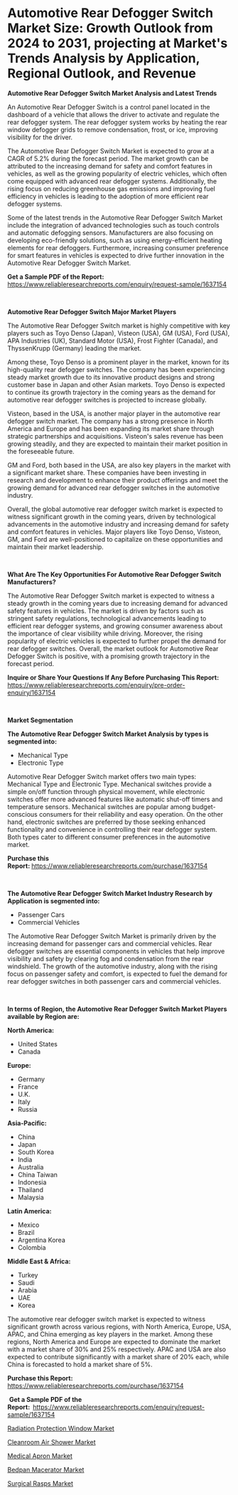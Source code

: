 <p><h1>Automotive Rear Defogger Switch Market Size: Growth Outlook from 2024 to 2031, projecting at Market's Trends Analysis by Application, Regional Outlook, and Revenue</h1></p><p><strong>Automotive Rear Defogger Switch Market Analysis and Latest Trends</strong></p>
<p><p>An Automotive Rear Defogger Switch is a control panel located in the dashboard of a vehicle that allows the driver to activate and regulate the rear defogger system. The rear defogger system works by heating the rear window defogger grids to remove condensation, frost, or ice, improving visibility for the driver.</p><p>The Automotive Rear Defogger Switch Market is expected to grow at a CAGR of 5.2% during the forecast period. The market growth can be attributed to the increasing demand for safety and comfort features in vehicles, as well as the growing popularity of electric vehicles, which often come equipped with advanced rear defogger systems. Additionally, the rising focus on reducing greenhouse gas emissions and improving fuel efficiency in vehicles is leading to the adoption of more efficient rear defogger systems.</p><p>Some of the latest trends in the Automotive Rear Defogger Switch Market include the integration of advanced technologies such as touch controls and automatic defogging sensors. Manufacturers are also focusing on developing eco-friendly solutions, such as using energy-efficient heating elements for rear defoggers. Furthermore, increasing consumer preference for smart features in vehicles is expected to drive further innovation in the Automotive Rear Defogger Switch Market.</p></p>
<p><strong>Get a Sample PDF of the Report:&nbsp;</strong> <a href="https://www.reliableresearchreports.com/enquiry/request-sample/1637154">https://www.reliableresearchreports.com/enquiry/request-sample/1637154</a></p>
<p>&nbsp;</p>
<p><strong>Automotive Rear Defogger Switch Major Market Players</strong></p>
<p><p>The Automotive Rear Defogger Switch market is highly competitive with key players such as Toyo Denso (Japan), Visteon (USA), GM (USA), Ford (USA), APA Industries (UK), Standard Motor (USA), Frost Fighter (Canada), and ThyssenKrupp (Germany) leading the market.</p><p>Among these, Toyo Denso is a prominent player in the market, known for its high-quality rear defogger switches. The company has been experiencing steady market growth due to its innovative product designs and strong customer base in Japan and other Asian markets. Toyo Denso is expected to continue its growth trajectory in the coming years as the demand for automotive rear defogger switches is projected to increase globally.</p><p>Visteon, based in the USA, is another major player in the automotive rear defogger switch market. The company has a strong presence in North America and Europe and has been expanding its market share through strategic partnerships and acquisitions. Visteon's sales revenue has been growing steadily, and they are expected to maintain their market position in the foreseeable future.</p><p>GM and Ford, both based in the USA, are also key players in the market with a significant market share. These companies have been investing in research and development to enhance their product offerings and meet the growing demand for advanced rear defogger switches in the automotive industry.</p><p>Overall, the global automotive rear defogger switch market is expected to witness significant growth in the coming years, driven by technological advancements in the automotive industry and increasing demand for safety and comfort features in vehicles. Major players like Toyo Denso, Visteon, GM, and Ford are well-positioned to capitalize on these opportunities and maintain their market leadership.</p></p>
<p>&nbsp;</p>
<p><strong>What Are The Key Opportunities For Automotive Rear Defogger Switch Manufacturers?</strong></p>
<p><p>The Automotive Rear Defogger Switch market is expected to witness a steady growth in the coming years due to increasing demand for advanced safety features in vehicles. The market is driven by factors such as stringent safety regulations, technological advancements leading to efficient rear defogger systems, and growing consumer awareness about the importance of clear visibility while driving. Moreover, the rising popularity of electric vehicles is expected to further propel the demand for rear defogger switches. Overall, the market outlook for Automotive Rear Defogger Switch is positive, with a promising growth trajectory in the forecast period.</p></p>
<p><strong>Inquire or Share Your Questions If Any Before Purchasing This Report:</strong> <a href="https://www.reliableresearchreports.com/enquiry/pre-order-enquiry/1637154">https://www.reliableresearchreports.com/enquiry/pre-order-enquiry/1637154</a></p>
<p>&nbsp;</p>
<p><strong>Market Segmentation</strong></p>
<p><strong>The Automotive Rear Defogger Switch Market Analysis by types is segmented into:</strong></p>
<p><ul><li>Mechanical Type</li><li>Electronic Type</li></ul></p>
<p><p>Automotive Rear Defogger Switch market offers two main types: Mechanical Type and Electronic Type. Mechanical switches provide a simple on/off function through physical movement, while electronic switches offer more advanced features like automatic shut-off timers and temperature sensors. Mechanical switches are popular among budget-conscious consumers for their reliability and easy operation. On the other hand, electronic switches are preferred by those seeking enhanced functionality and convenience in controlling their rear defogger system. Both types cater to different consumer preferences in the automotive market.</p></p>
<p><strong>Purchase this Report:&nbsp;</strong><a href="https://www.reliableresearchreports.com/purchase/1637154">https://www.reliableresearchreports.com/purchase/1637154</a></p>
<p>&nbsp;</p>
<p><strong>The Automotive Rear Defogger Switch Market Industry Research by Application is segmented into:</strong></p>
<p><ul><li>Passenger Cars</li><li>Commercial Vehicles</li></ul></p>
<p><p>The Automotive Rear Defogger Switch Market is primarily driven by the increasing demand for passenger cars and commercial vehicles. Rear defogger switches are essential components in vehicles that help improve visibility and safety by clearing fog and condensation from the rear windshield. The growth of the automotive industry, along with the rising focus on passenger safety and comfort, is expected to fuel the demand for rear defogger switches in both passenger cars and commercial vehicles.</p></p>
<p>&nbsp;</p>
<p><strong>In terms of Region, the Automotive Rear Defogger Switch Market Players available by Region are:</strong></p>
<p>
    <p> <strong> North America: </strong>
        <ul>
            <li>United States</li>
            <li>Canada</li>
        </ul>
        </p> 
    <p> <strong> Europe: </strong>
        <ul>
            <li>Germany</li>
            <li>France</li>
            <li>U.K.</li>
            <li>Italy</li>
            <li>Russia</li>
        </ul>
        </p> 
    <p> <strong> Asia-Pacific: </strong>
        <ul>
            <li>China</li>
            <li>Japan</li>
            <li>South Korea</li>
            <li>India</li>
            <li>Australia</li>
            <li>China Taiwan</li>
            <li>Indonesia</li>
            <li>Thailand</li>
            <li>Malaysia</li>
        </ul>
        </p> 
    <p> <strong> Latin America: </strong>
        <ul>
            <li>Mexico</li>
            <li>Brazil</li>
            <li>Argentina Korea</li>
            <li>Colombia</li>
        </ul>
        </p> 
    <p> <strong> Middle East & Africa: </strong>
        <ul>
            <li>Turkey</li>
            <li>Saudi</li>
            <li>Arabia</li>
            <li>UAE</li>
            <li>Korea</li>
        </ul>
    </p>
    </p>
<p><p>The automotive rear defogger switch market is expected to witness significant growth across various regions, with North America, Europe, USA, APAC, and China emerging as key players in the market. Among these regions, North America and Europe are expected to dominate the market with a market share of 30% and 25% respectively. APAC and USA are also expected to contribute significantly with a market share of 20% each, while China is forecasted to hold a market share of 5%.</p></p>
<p><strong>Purchase this Report: </strong><a href="https://www.reliableresearchreports.com/purchase/1637154">https://www.reliableresearchreports.com/purchase/1637154</a></p>
<p>&nbsp;<strong>Get a Sample PDF of the Report:&nbsp;&nbsp;</strong><a href="https://www.reliableresearchreports.com/enquiry/request-sample/1637154">https://www.reliableresearchreports.com/enquiry/request-sample/1637154</a></p>
<p><strong></strong></p>
<p><p><a href="https://medium.com/p/4e2ba1192d3c/edit">Radiation Protection Window Market</a></p><p><a href="https://medium.com/p/d8535075b1be/edit">Cleanroom Air Shower Market</a></p><p><a href="https://medium.com/p/fff5226e3556/edit">Medical Apron Market</a></p><p><a href="https://medium.com/p/e2acdb4cadcc/edit">Bedpan Macerator Market</a></p><p><a href="https://medium.com/p/cce84a6b3cb6/edit">Surgical Rasps Market</a></p></p>